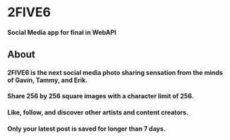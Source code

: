 # 2FIVE6
#### Social Media app for final in WebAPI
## About
#### 2FIVE6 is the next social media photo sharing sensation from the minds of Gavin, Tammy, and Erik.
#### Share 256 by 256 square images with a character limit of 256.
#### Like, follow, and discover other artists and content creators.
#### Only your latest post is saved for longer than 7 days.
